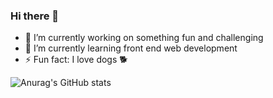 ### Hi there 👋
<!--
**alexander-rusiecki/alexander-rusiecki** is a ✨ _special_ ✨ repository because its `README.md` (this file) appears on your GitHub profile.
Here are some ideas to get you started:
-->
- 🔭 I’m currently working on something fun and challenging
- 🌱 I’m currently learning front end web development
- ⚡ Fun fact: I love dogs 🐕


![Anurag's GitHub stats](https://github-readme-stats.vercel.app/api?username=alexander-rusiecki&show_icons=true&theme=tokyonight)
